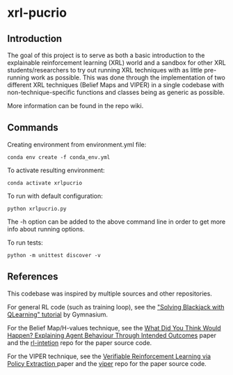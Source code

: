 # xrl-pucrio

## Introduction

The goal of this project is to serve as both a basic introduction to the explainable reinforcement learning (XRL)
world and a sandbox for other XRL students/researchers to try out running XRL techniques with as little pre-running work
as possible. This was done through the implementation of two different XRL techniques (Belief Maps and VIPER) in a single codebase 
with non-technique-specific functions and classes being as generic as possible.

More information can be found in the repo wiki.

## Commands

Creating environment from environment.yml file:
```
conda env create -f conda_env.yml
```

To activate resulting environment: 
```
conda activate xrlpucrio
```

To run with default configuration:
```
python xrlpucrio.py
```

The -h option can be added to the above command line in order to get more info about running options.

To run tests:
```
python -m unittest discover -v
```

## References

This codebase was inspired by multiple sources and other repositories.

For general RL code (such as training loop), see the ["Solving Blackjack with QLearning" tutorial](https://gymnasium.farama.org/tutorials/training_agents/blackjack_tutorial/) by Gymnasium.

For the Belief Map/H-values technique, see the [What Did You Think Would Happen? Explaining Agent Behaviour Through Intended Outcomes](https://arxiv.org/abs/2011.05064) paper and the [rl-intetion](https://github.com/hmhyau/rl-intention/) repo for the paper source code.

For the VIPER technique, see the [Verifiable Reinforcement Learning via Policy Extraction
](https://arxiv.org/abs/1805.08328) paper and the [viper](https://github.com/obastani/viper) repo for the paper source code.